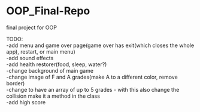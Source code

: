 # OOP_Final-Repo
final project for OOP


TODO:  
-add menu and game over page(game over has exit(which closes the whole app), restart, or main menu)  
-add sound effects  
-add health restorer(food, sleep, water?)  
-change background of main game  
-change image of F and A grades(make A to a different color, remove border)   
-change to have an array of up to 5 grades - with this also change the collision make it a method in the class  
-add high score  
